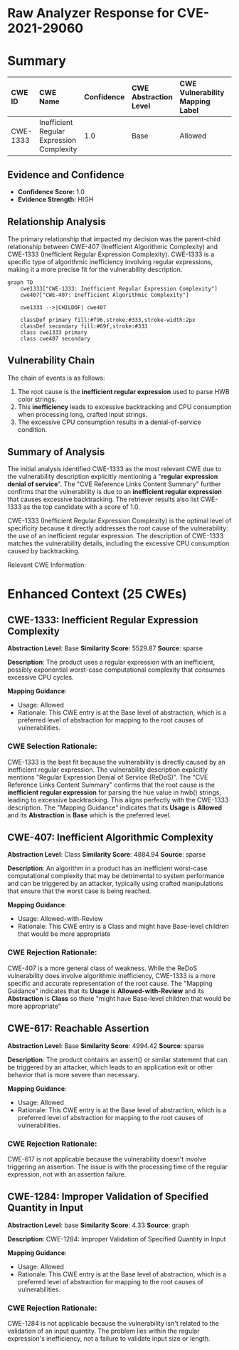 # Raw Analyzer Response for CVE-2021-29060

# Summary
| CWE ID    | CWE Name                                  | Confidence | CWE Abstraction Level | CWE Vulnerability Mapping Label | CWE-Vulnerability Mapping Notes |
| :-------- | :---------------------------------------- | :--------- | :-------------------- | :------------------------------ | :------------------------------ |
| CWE-1333  | Inefficient Regular Expression Complexity | 1.0        | Base                  | Allowed                         | Primary CWE                     |

## Evidence and Confidence

*   **Confidence Score:** 1.0
*   **Evidence Strength:** HIGH

## Relationship Analysis
The primary relationship that impacted my decision was the parent-child relationship between CWE-407 (Inefficient Algorithmic Complexity) and CWE-1333 (Inefficient Regular Expression Complexity). CWE-1333 is a specific type of algorithmic inefficiency involving regular expressions, making it a more precise fit for the vulnerability description.

```mermaid
graph TD
    cwe1333["CWE-1333: Inefficient Regular Expression Complexity"]
    cwe407["CWE-407: Inefficient Algorithmic Complexity"]
    
    cwe1333 -->|CHILDOF| cwe407
    
    classDef primary fill:#f96,stroke:#333,stroke-width:2px
    classDef secondary fill:#69f,stroke:#333
    class cwe1333 primary
    class cwe407 secondary
```

## Vulnerability Chain
The chain of events is as follows:
1.  The root cause is the **inefficient regular expression** used to parse HWB color strings.
2.  This **inefficiency** leads to excessive backtracking and CPU consumption when processing long, crafted input strings.
3.  The excessive CPU consumption results in a denial-of-service condition.

## Summary of Analysis
The initial analysis identified CWE-1333 as the most relevant CWE due to the vulnerability description explicitly mentioning a "**regular expression denial of service**". The "CVE Reference Links Content Summary" further confirms that the vulnerability is due to an **inefficient regular expression** that causes excessive backtracking. The retriever results also list CWE-1333 as the top candidate with a score of 1.0.

CWE-1333 (Inefficient Regular Expression Complexity) is the optimal level of specificity because it directly addresses the root cause of the vulnerability: the use of an inefficient regular expression. The description of CWE-1333 matches the vulnerability details, including the excessive CPU consumption caused by backtracking.

Relevant CWE Information:

# Enhanced Context (25 CWEs)

## CWE-1333: Inefficient Regular Expression Complexity
**Abstraction Level**: Base
**Similarity Score**: 5529.87
**Source**: sparse

**Description**:
The product uses a regular expression with an inefficient, possibly exponential worst-case computational complexity that consumes excessive CPU cycles.

**Mapping Guidance**:
- Usage: Allowed
- Rationale: This CWE entry is at the Base level of abstraction, which is a preferred level of abstraction for mapping to the root causes of vulnerabilities.

### **CWE Selection Rationale:**
CWE-1333 is the best fit because the vulnerability is directly caused by an inefficient regular expression. The vulnerability description explicitly mentions "Regular Expression Denial of Service (ReDoS)". The "CVE Reference Links Content Summary" confirms that the root cause is the **inefficient regular expression** for parsing the hue value in hwb() strings, leading to excessive backtracking. This aligns perfectly with the CWE-1333 description.
The "Mapping Guidance" indicates that its **Usage** is **Allowed** and its **Abstraction** is **Base** which is the preferred level.

## CWE-407: Inefficient Algorithmic Complexity
**Abstraction Level**: Class
**Similarity Score**: 4884.94
**Source**: sparse

**Description**:
An algorithm in a product has an inefficient worst-case computational complexity that may be detrimental to system performance and can be triggered by an attacker, typically using crafted manipulations that ensure that the worst case is being reached.

**Mapping Guidance**:
- Usage: Allowed-with-Review
- Rationale: This CWE entry is a Class and might have Base-level children that would be more appropriate

### **CWE Rejection Rationale:**
CWE-407 is a more general class of weakness. While the ReDoS vulnerability does involve algorithmic inefficiency, CWE-1333 is a more specific and accurate representation of the root cause. The "Mapping Guidance" indicates that its **Usage** is **Allowed-with-Review** and its **Abstraction** is **Class** so there "might have Base-level children that would be more appropriate"

## CWE-617: Reachable Assertion
**Abstraction Level**: Base
**Similarity Score**: 4994.42
**Source**: sparse

**Description**:
The product contains an assert() or similar statement that can be triggered by an attacker, which leads to an application exit or other behavior that is more severe than necessary.

**Mapping Guidance**:
- Usage: Allowed
- Rationale: This CWE entry is at the Base level of abstraction, which is a preferred level of abstraction for mapping to the root causes of vulnerabilities.

### **CWE Rejection Rationale:**
CWE-617 is not applicable because the vulnerability doesn't involve triggering an assertion. The issue is with the processing time of the regular expression, not with an assertion failure.

## CWE-1284: Improper Validation of Specified Quantity in Input
**Abstraction Level**: base
**Similarity Score**: 4.33
**Source**: graph

**Description**:
CWE-1284: Improper Validation of Specified Quantity in Input

**Mapping Guidance**:
- Usage: Allowed
- Rationale: This CWE entry is at the Base level of abstraction, which is a preferred level of abstraction for mapping to the root causes of vulnerabilities.

### **CWE Rejection Rationale:**
CWE-1284 is not applicable because the vulnerability isn't related to the validation of an input quantity. The problem lies within the regular expression's inefficiency, not a failure to validate input size or length.